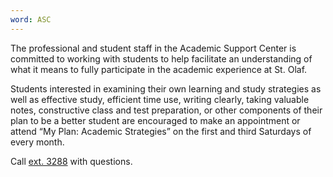 ```yaml
---
word: ASC
---
```


The professional and student staff in the Academic Support Center is committed to working with students to help facilitate an understanding of what it means to fully participate in the academic experience at St. Olaf.

Students interested in examining their own learning and study strategies as well as effective study, efficient time use, writing clearly, taking valuable notes, constructive class and test preparation, or other components of their plan to be a better student are encouraged to make an appointment or attend “My Plan: Academic Strategies” on the first and third Saturdays of every month.

Call [ext. 3288](tel://5077863288) with questions.
